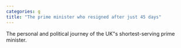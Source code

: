 ```yaml
---
categories: g
title: "The prime minister who resigned after just 45 days"
---
```

The personal and political journey of the UK"s shortest-serving prime minister.